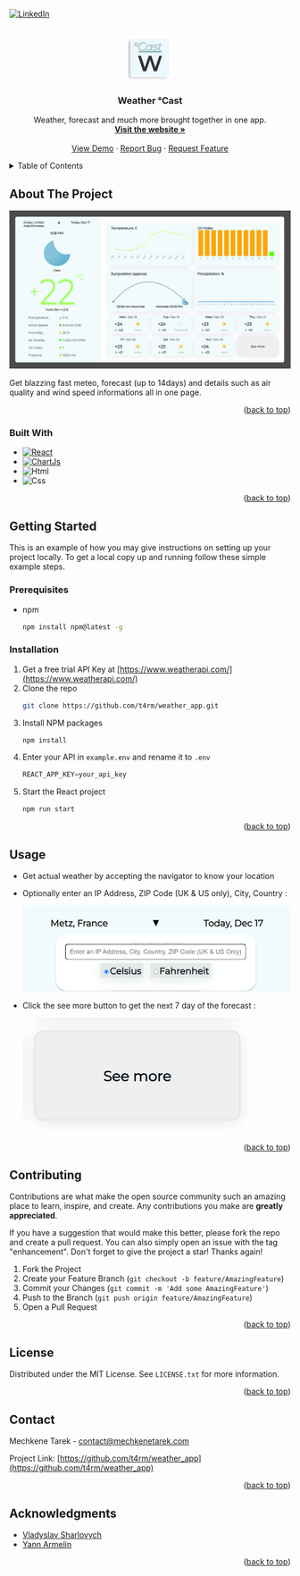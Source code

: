 <!-- Readme template from https://github.com/othneildrew/Best-README-Template -->
<a name="readme-top"></a>


[![LinkedIn][linkedin-shield]](https://www.linkedin.com/in/tareek/)



<!-- PROJECT LOGO -->
<br />
<div align="center">
  <a href="https://github.com/t4rm/weather_app">
    <img src="public/assets/images/brand/logo.png" alt="Logo" width="80" height="80">
  </a>

<h3 align="center">Weather °Cast</h3>

  <p align="center">
    Weather, forecast and much more brought together in one app.
    <br />
    <a href="https://weather.mechkenetarek.com"><strong>Visit the website »</strong></a>
    <br />
    <br />
    <a href="https://github.com/t4rm/weather_app/assets/readme/demo.mp4">View Demo</a>
    ·
    <a href="https://github.com/t4rm/weather_app/issues">Report Bug</a>
    ·
    <a href="https://github.com/t4rm/weather_app/issues">Request Feature</a>
  </p>
</div>



<!-- TABLE OF CONTENTS -->
<details>
  <summary>Table of Contents</summary>
  <ol>
    <li>
      <a href="#about-the-project">About The Project</a>
      <ul>
        <li><a href="#built-with">Built With</a></li>
      </ul>
    </li>
    <li>
      <a href="#getting-started">Getting Started</a>
      <ul>
        <li><a href="#prerequisites">Prerequisites</a></li>
        <li><a href="#installation">Installation</a></li>
      </ul>
    </li>
    <li><a href="#usage">Usage</a></li>
    <li><a href="#contributing">Contributing</a></li>
    <li><a href="#license">License</a></li>
    <li><a href="#contact">Contact</a></li>
    <li><a href="#acknowledgments">Acknowledgments</a></li>
  </ol>
</details>



<!-- ABOUT THE PROJECT -->
## About The Project

[![Weather Cast Screen Shot][product-screenshot]](https://weather.mechkenetarek.com)

Get blazzing fast meteo, forecast (up to 14days) and details such as air quality and wind speed informations all in one page.

<p align="right">(<a href="#readme-top">back to top</a>)</p>



### Built With

* [![React][React.js]][React-url]
* [![ChartJs][Chart.js]][Chart.js-url]
* ![Html][Html5]
* ![Css][Css3]


<p align="right">(<a href="#readme-top">back to top</a>)</p>



<!-- GETTING STARTED -->
## Getting Started

This is an example of how you may give instructions on setting up your project locally.
To get a local copy up and running follow these simple example steps.

### Prerequisites

* npm
  ```sh
  npm install npm@latest -g
  ```

### Installation

1. Get a free trial API Key at [https://www.weatherapi.com/](https://www.weatherapi.com/)
2. Clone the repo
   ```sh
   git clone https://github.com/t4rm/weather_app.git
   ```
3. Install NPM packages
   ```sh
   npm install
   ```
4. Enter your API in `example.env` and rename it to `.env`
   ```js
   REACT_APP_KEY=your_api_key
   ```
5. Start the React project
   ```sh
   npm run start
   ```
   
<p align="right">(<a href="#readme-top">back to top</a>)</p>



<!-- USAGE EXAMPLES -->
## Usage

* Get actual weather by accepting the navigator to know your location
  
* Optionally enter an IP Address, ZIP Code (UK & US only), City, Country :
  
  ![image][search]

* Click the see more button to get the next 7 day of the forecast :

  ![image][seemore]


<p align="right">(<a href="#readme-top">back to top</a>)</p>



<!-- CONTRIBUTING -->
## Contributing

Contributions are what make the open source community such an amazing place to learn, inspire, and create. Any contributions you make are **greatly appreciated**.

If you have a suggestion that would make this better, please fork the repo and create a pull request. You can also simply open an issue with the tag "enhancement".
Don't forget to give the project a star! Thanks again!

1. Fork the Project
2. Create your Feature Branch (`git checkout -b feature/AmazingFeature`)
3. Commit your Changes (`git commit -m 'Add some AmazingFeature'`)
4. Push to the Branch (`git push origin feature/AmazingFeature`)
5. Open a Pull Request

<p align="right">(<a href="#readme-top">back to top</a>)</p>



<!-- LICENSE -->
## License

Distributed under the MIT License. See `LICENSE.txt` for more information.

<p align="right">(<a href="#readme-top">back to top</a>)</p>



<!-- CONTACT -->
## Contact

Mechkene Tarek - contact@mechkenetarek.com

Project Link: [https://github.com/t4rm/weather_app](https://github.com/t4rm/weather_app)

<p align="right">(<a href="#readme-top">back to top</a>)</p>



<!-- ACKNOWLEDGMENTS -->
## Acknowledgments

* [Vladyslav Sharlovych](https://dribbble.com/shots/19266713-Weather-Forecast-Dashboard)
* [Yann Armelin](https://yqnn.github.io/svg-path-editor/)

<p align="right">(<a href="#readme-top">back to top</a>)</p>



<!-- MARKDOWN LINKS & IMAGES -->
<!-- https://www.markdownguide.org/basic-syntax/#reference-style-links -->



[linkedin-shield]: https://img.shields.io/badge/-LinkedIn-black.svg?style=for-the-badge&logo=linkedin&colorB=555
[linkedin-url]: https://www.linkedin.com/in/tareek/
[product-screenshot]: public/assets/images/brand/screenshot.png
[Html5]: https://img.shields.io/badge/HTML-239120?style=for-the-badge&logo=html5&logoColor=white
[Css3]: https://img.shields.io/badge/css3-%231572B6.svg?style=for-the-badge&logo=css3&logoColor=white
[React.js]: https://img.shields.io/badge/React-20232A?style=for-the-badge&logo=react&logoColor=61DAFB
[React-url]: https://reactjs.org/
[Chart.js]: https://img.shields.io/badge/chart.js-F5788D.svg?style=for-the-badge&logo=chart.js&logoColor=white
[Chart.js-url]: https://www.chartjs.org/
[seemore]: public/assets/readme/seemore.gif
[search]: public/assets/readme/search.png
